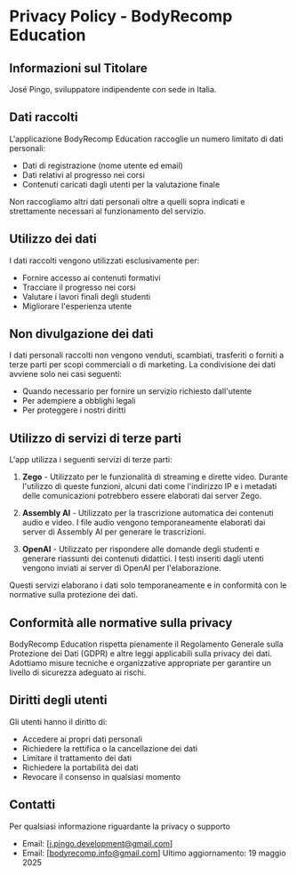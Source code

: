 # Privacy Policy - BodyRecomp Education

## Informazioni sul Titolare
José Pingo, sviluppatore indipendente con sede in Italia.

## Dati raccolti
L'applicazione BodyRecomp Education raccoglie un numero limitato di dati personali:
- Dati di registrazione (nome utente ed email)
- Dati relativi al progresso nei corsi
- Contenuti caricati dagli utenti per la valutazione finale

Non raccogliamo altri dati personali oltre a quelli sopra indicati e strettamente necessari al funzionamento del servizio.

## Utilizzo dei dati
I dati raccolti vengono utilizzati esclusivamente per:
- Fornire accesso ai contenuti formativi
- Tracciare il progresso nei corsi
- Valutare i lavori finali degli studenti
- Migliorare l'esperienza utente

## Non divulgazione dei dati
I dati personali raccolti non vengono venduti, scambiati, trasferiti o forniti a terze parti per scopi commerciali o di marketing. La condivisione dei dati avviene solo nei casi seguenti:
- Quando necessario per fornire un servizio richiesto dall'utente
- Per adempiere a obblighi legali
- Per proteggere i nostri diritti

## Utilizzo di servizi di terze parti
L'app utilizza i seguenti servizi di terze parti:

1. **Zego** - Utilizzato per le funzionalità di streaming e dirette video. Durante l'utilizzo di queste funzioni, alcuni dati come l'indirizzo IP e i metadati delle comunicazioni potrebbero essere elaborati dai server Zego.

2. **Assembly AI** - Utilizzato per la trascrizione automatica dei contenuti audio e video. I file audio vengono temporaneamente elaborati dai server di Assembly AI per generare le trascrizioni.

3. **OpenAI** - Utilizzato per rispondere alle domande degli studenti e generare riassunti dei contenuti didattici. I testi inseriti dagli utenti vengono inviati ai server di OpenAI per l'elaborazione.

Questi servizi elaborano i dati solo temporaneamente e in conformità con le normative sulla protezione dei dati.

## Conformità alle normative sulla privacy
BodyRecomp Education rispetta pienamente il Regolamento Generale sulla Protezione dei Dati (GDPR) e altre leggi applicabili sulla privacy dei dati. Adottiamo misure tecniche e organizzative appropriate per garantire un livello di sicurezza adeguato ai rischi.

## Diritti degli utenti
Gli utenti hanno il diritto di:
- Accedere ai propri dati personali
- Richiedere la rettifica o la cancellazione dei dati
- Limitare il trattamento dei dati
- Richiedere la portabilità dei dati
- Revocare il consenso in qualsiasi momento

## Contatti
Per qualsiasi informazione riguardante la privacy o supporto
- Email: [j.pingo.development@gmail.com]
- Email:  [bodyrecomp.info@gmail.com]
Ultimo aggiornamento: 19 maggio 2025
